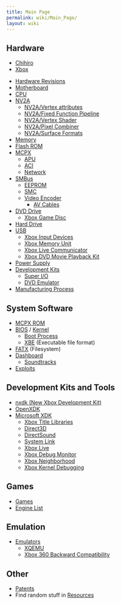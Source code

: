 ```yaml
---
title: Main Page
permalink: wiki/Main_Page/
layout: wiki
---
```


Hardware
--------

-   [Chihiro](/wiki/Chihiro "wikilink")
-   [Xbox](/wiki/Xbox "wikilink")

<!-- -->

-   [Hardware Revisions](/wiki/Hardware_Revisions "wikilink")
-   [Motherboard](/wiki/Motherboard "wikilink")
-   [CPU](/wiki/CPU "wikilink")
-   [NV2A](/wiki/NV2A "wikilink")
    -   [NV2A/Vertex attributes](/wiki/NV2A/Vertex_attributes "wikilink")
    -   [NV2A/Fixed Function
        Pipeline](/wiki/NV2A/Fixed_Function_Pipeline "wikilink")
    -   [NV2A/Vertex Shader](/wiki/NV2A/Vertex_Shader "wikilink")
    -   [NV2A/Pixel Combiner](/wiki/NV2A/Pixel_Combiner "wikilink")
    -   [NV2A/Surface Formats](/wiki/NV2A/Surface_Formats "wikilink")
-   [Memory](/wiki/Memory "wikilink")
-   [Flash ROM](/wiki/Flash_ROM "wikilink")
-   [MCPX](/wiki/MCPX "wikilink")
    -   [APU](/wiki/APU "wikilink")
    -   [ACI](/wiki/ACI "wikilink")
    -   [Network](/wiki/Network "wikilink")
-   [SMBus](/wiki/SMBus "wikilink")
    -   [EEPROM](/wiki/EEPROM "wikilink")
    -   [SMC](/wiki/SMC "wikilink")
    -   [Video Encoder](/wiki/Video_Encoder "wikilink")
        -   [AV Cables](/wiki/AV_Cables "wikilink")
-   [DVD Drive](/wiki/DVD_Drive "wikilink")
    -   [Xbox Game Disc](/wiki/Xbox_Game_Disc "wikilink")
-   [Hard Drive](/wiki/Hard_Drive "wikilink")
-   [USB](/wiki/USB "wikilink")
    -   [Xbox Input Devices](/wiki/Xbox_Input_Devices "wikilink")
    -   [Xbox Memory Unit](/wiki/Xbox_Memory_Unit "wikilink")
    -   [Xbox Live Communicator](/wiki/Xbox_Live_Communicator "wikilink")
    -   [Xbox DVD Movie Playback
        Kit](/wiki/Xbox_DVD_Movie_Playback_Kit "wikilink")
-   [Power Supply](/wiki/Power_Supply "wikilink")
-   [Development Kits](/wiki/Development_Kits "wikilink")
    -   [Super I/O](/wiki/Super_I/O "wikilink")
    -   [DVD Emulator](/wiki/DVD_Emulator "wikilink")
-   [Manufacturing Process](/wiki/Manufacturing_Process "wikilink")

System Software
---------------

-   [MCPX ROM](/wiki/MCPX_ROM "wikilink")
-   [BIOS](/wiki/BIOS "wikilink") / [Kernel](Kernel "wikilink")
    -   [Boot Process](/wiki/Boot_Process "wikilink")
    -   [XBE](/wiki/XBE "wikilink") (Executable file format)
-   [FATX](/wiki/FATX "wikilink") (Filesystem)
-   [Dashboard](/wiki/Dashboard "wikilink")
    -   [Soundtracks](/wiki/Soundtracks "wikilink")
-   [Exploits](/wiki/Exploits "wikilink")

Development Kits and Tools
--------------------------

-   [nxdk (New Xbox Development Kit)](https://github.com/xqemu/nxdk)
-   [OpenXDK](/wiki/OpenXDK "wikilink")
-   [Microsoft XDK](/wiki/Microsoft_XDK "wikilink")
    -   [Xbox Title Libraries](/wiki/Xbox_Title_Libraries "wikilink")
    -   [Direct3D](/wiki/Direct3D "wikilink")
    -   [DirectSound](/wiki/DirectSound "wikilink")
    -   [System Link](/wiki/System_Link "wikilink")
    -   [Xbox Live](/wiki/Xbox_Live "wikilink")
    -   [Xbox Debug Monitor](/wiki/Xbox_Debug_Monitor "wikilink")
    -   [Xbox Neighborhood](/wiki/Xbox_Neighborhood "wikilink")
    -   [ Xbox Kernel Debugging](/wiki/Kernel_Debug "wikilink")

Games
-----

-   [Games](/wiki/Category%3AGames "wikilink")
-   [Engine List](/wiki/Engine_List "wikilink")

Emulation
---------

-   [Emulators](/wiki/Emulators "wikilink")
    -   [XQEMU](/wiki/XQEMU "wikilink")
    -   [Xbox 360 Backward
        Compatibility](/wiki/Xbox_360_Backward_Compatibility "wikilink")

Other
-----

-   [Patents](/wiki/Patents "wikilink")
-   Find random stuff in [Resources](/wiki/Resources "wikilink")

